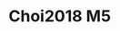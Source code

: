 # Choi2018 M5
<a name="material" />
<script type="application/ld+json">

  {
    "@context": "https://schema.org/",
    "@type": "ChemicalSubstance",
    "http://purl.org/dc/terms/conformsTo":
      {
        "@type": "CreativeWork",
        "@id": "https://bioschemas.org/profiles/ChemicalSubstance/0.4-RELEASE/"
      },
    "@id": "https://egonw.github.io/nanowiki/nanowiki516.html#material",
    "name": "Choi2018 M5",
    "sameAs: "http://127.0.0.1/mediawiki/index.php/Special:URIResolver/Choi2018_M5"
  }
</script>

